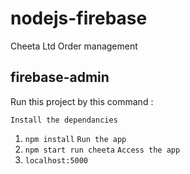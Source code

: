 # nodejs-firebase
Cheeta Ltd Order management

## firebase-admin

Run this project by this command :

```Install the dependancies```
1. `npm install`
```Run the app```
2. `npm start run cheeta`
```Access the app```
3. `localhost:5000`
